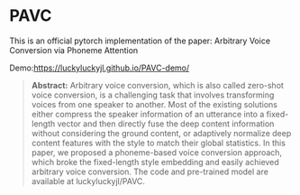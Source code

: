 # PAVC
This is an official pytorch implementation of the paper: Arbitrary Voice Conversion via Phoneme Attention

Demo:https://luckyluckyjl.github.io/PAVC-demo/

> **Abstract:** Arbitrary voice conversion, which is also called zero-shot voice conversion, is a challenging task that involves transforming voices from one speaker to another. Most of the existing solutions either compress the speaker information of an utterance into a fixed-length vector and then directly fuse the deep content information without considering the ground content, or adaptively normalize deep content features with the style to match their global statistics. In this paper, we proposed a phoneme-based voice conversion approach, which broke the fixed-length style embedding and  easily achieved arbitrary voice conversion. The code and pre-trained model are available at luckyluckyjl/PAVC.
> 
